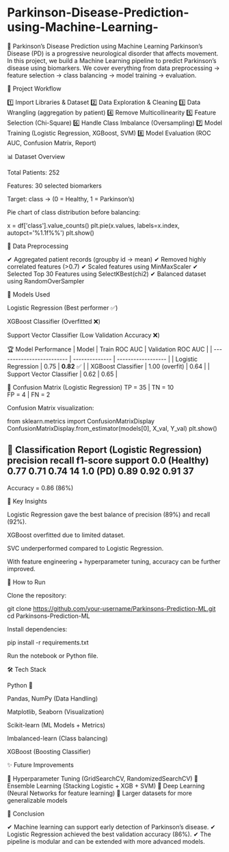 # Parkinson-Disease-Prediction-using-Machine-Learning-
🧠 Parkinson’s Disease Prediction using Machine Learning   Parkinson’s Disease (PD) is a progressive neurological disorder that affects movement. In this project, we build a Machine Learning pipeline to predict Parkinson’s disease using biomarkers. 
We cover everything from data preprocessing → feature selection → class balancing → model training → evaluation.

📂 Project Workflow

1️⃣ Import Libraries & Dataset
2️⃣ Data Exploration & Cleaning
3️⃣ Data Wrangling (aggregation by patient)
4️⃣ Remove Multicollinearity
5️⃣ Feature Selection (Chi-Square)
6️⃣ Handle Class Imbalance (Oversampling)
7️⃣ Model Training (Logistic Regression, XGBoost, SVM)
8️⃣ Model Evaluation (ROC AUC, Confusion Matrix, Report)

📊 Dataset Overview

Total Patients: 252

Features: 30 selected biomarkers

Target: class → (0 = Healthy, 1 = Parkinson’s)

Pie chart of class distribution before balancing:

x = df['class'].value_counts()
plt.pie(x.values, labels=x.index, autopct='%1.1f%%')
plt.show()

🧹 Data Preprocessing

✔ Aggregated patient records (groupby id → mean)
✔ Removed highly correlated features (>0.7)
✔ Scaled features using MinMaxScaler
✔ Selected Top 30 Features using SelectKBest(chi2)
✔ Balanced dataset using RandomOverSampler

🤖 Models Used

Logistic Regression (Best performer ✅)

XGBoost Classifier (Overfitted ❌)

Support Vector Classifier (Low Validation Accuracy ❌)

🏆 Model Performance
| Model                     | Train ROC AUC  | Validation ROC AUC |
| ------------------------- | -------------- | ------------------ |
| Logistic Regression       | 0.75           | **0.82** ✅         |
| XGBoost Classifier        | 1.00 (overfit) | 0.64               |
| Support Vector Classifier | 0.62           | 0.65               |

📌 Confusion Matrix (Logistic Regression)
TP = 35 | TN = 10  
FP = 4  | FN = 2


Confusion Matrix visualization:

from sklearn.metrics import ConfusionMatrixDisplay
ConfusionMatrixDisplay.from_estimator(models[0], X_val, Y_val)
plt.show()

📑 Classification Report (Logistic Regression)
              precision    recall  f1-score   support
0.0 (Healthy)    0.77      0.71      0.74        14
1.0 (PD)        0.89      0.92      0.91        37
-----------------------------------------------
Accuracy = 0.86 (86%)

🔎 Key Insights

Logistic Regression gave the best balance of precision (89%) and recall (92%).

XGBoost overfitted due to limited dataset.

SVC underperformed compared to Logistic Regression.

With feature engineering + hyperparameter tuning, accuracy can be further improved.

🚀 How to Run

Clone the repository:

git clone https://github.com/your-username/Parkinsons-Prediction-ML.git
cd Parkinsons-Prediction-ML


Install dependencies:

pip install -r requirements.txt


Run the notebook or Python file.

🛠️ Tech Stack

Python 🐍

Pandas, NumPy (Data Handling)

Matplotlib, Seaborn (Visualization)

Scikit-learn (ML Models + Metrics)

Imbalanced-learn (Class balancing)

XGBoost (Boosting Classifier)

✨ Future Improvements

🔹 Hyperparameter Tuning (GridSearchCV, RandomizedSearchCV)
🔹 Ensemble Learning (Stacking Logistic + XGB + SVM)
🔹 Deep Learning (Neural Networks for feature learning)
🔹 Larger datasets for more generalizable models

📌 Conclusion

✔ Machine learning can support early detection of Parkinson’s disease.
✔ Logistic Regression achieved the best validation accuracy (86%).
✔ The pipeline is modular and can be extended with more advanced models.
